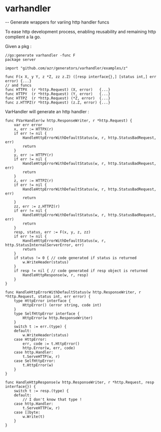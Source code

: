 # varhandler
--
Generate wrappers for variing http handler funcs

To ease http development process, enabling reusability and remaining http
complient a la go.

Given a pkg :

    //go:generate varhandler -func F
    package server

    import "github.com/azr/generators/varhandler/examples/z"

    func F(x X, y Y, z *Z, zz z.Z) ([resp interface{},] [status int,] err error) {...}
    // and funcs
    func HTTPX  (r *http.Request) (X, error)   {...}
    func HTTPY  (r *http.Request) (Y, error)   {...}
    func HTTPZ  (r *http.Request) (*Z, error)  {...}
    func z.HTTPZ(r *http.Request) (z.Z, error) {...}

VarHandler will generate an http handler :

    func FVarHandler(w http.ResponseWriter, r *http.Request) {
        var err error
        x, err := HTTPX(r)
        if err != nil {
        	HandleHttpErrorWithDefaultStatus(w, r, http.StatusBadRequest, err)
        	return
        }
        y, err := HTTPY(r)
        if err != nil {
        	HandleHttpErrorWithDefaultStatus(w, r, http.StatusBadRequest, err)
        	return
        }
        z, err := HTTPZ(r)
        if err != nil {
        	HandleHttpErrorWithDefaultStatus(w, r, http.StatusBadRequest, err)
        	return
        }
        zz, err := z.HTTPZ(r)
        if err != nil {
        	HandleHttpErrorWithDefaultStatus(w, r, http.StatusBadRequest, err)
        	return
        }
        resp, status, err := F(x, y, z, zz)
        if err != nil {
        	HandleHttpErrorWithDefaultStatus(w, r, http.StatusInternalServerError, err)
        	return
        }
        if status != 0 { // code generated if status is returned
        	w.WriteHeader(status)
        }
        if resp != nil { // code generated if resp object is returned
        	HandleHttpResponse(w, r, resp)
        }
    }

    func HandleHttpErrorWithDefaultStatus(w http.ResponseWriter, r *http.Request, status int, err error) {
        type HttpError interface {
        	HttpError() (error string, code int)
        }
        type SelfHttpError interface {
        	HttpError(w http.ResponseWriter)
        }
        switch t := err.(type) {
        default:
        	w.WriteHeader(status)
        case HttpError:
        	err, code := t.HttpError()
        	http.Error(w, err, code)
        case http.Handler:
        	t.ServeHTTP(w, r)
        case SelfHttpError:
        	t.HttpError(w)
        }
    }

    func HandleHttpResponse(w http.ResponseWriter, r *http.Request, resp interface{}) {
        switch t := resp.(type) {
        default:
        	// I don't know that type !
        case http.Handler:
        	t.ServeHTTP(w, r)
        case []byte:
        	w.Write(t)
        }
    }
